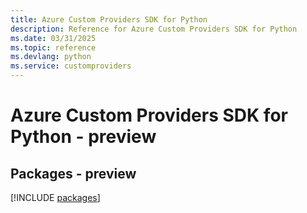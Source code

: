 ```yaml
---
title: Azure Custom Providers SDK for Python
description: Reference for Azure Custom Providers SDK for Python
ms.date: 03/31/2025
ms.topic: reference
ms.devlang: python
ms.service: customproviders
---
```

# Azure Custom Providers SDK for Python - preview
## Packages - preview
[!INCLUDE [packages](custom-providers-index.md)]